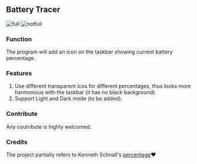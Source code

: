 ## Battery Tracer
![full](https://raw.githubusercontent.com/myfix16/BatteryTrackerWinform/master/showcase1.png) ![notfull](https://github.com/myfix16/BatteryTrackerWinform/raw/master/showcase2.png)
### Function
The program will add an icon on the taskbar showing current battery percentage.
### Features
1. Use different transparent icos for different percentages, thus looks more harmonious with the taskbar (it has no black background).
2. Support Light and Dark mode (to be added).
### Contribute
Any coutribute is highly welcomed.
### Credits
The project partially refers to Kenneth Schnall's [percentage](https://github.com/kas/percentage)❤
